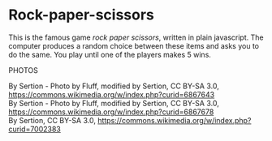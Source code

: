# Rock-paper-scissors

This is the famous game _rock paper scissors_, written in plain javascript. 
The computer produces a random choice between these items and asks you to do the same. You play until one of the players makes 5 wins. 


PHOTOS

By Sertion - Photo by Fluff, modified by Sertion, CC BY-SA 3.0, https://commons.wikimedia.org/w/index.php?curid=6867643  
By Sertion - Photo by Fluff, modified by Sertion, CC BY-SA 3.0, https://commons.wikimedia.org/w/index.php?curid=6867678  
By Sertion, CC BY-SA 3.0, https://commons.wikimedia.org/w/index.php?curid=7002383  

